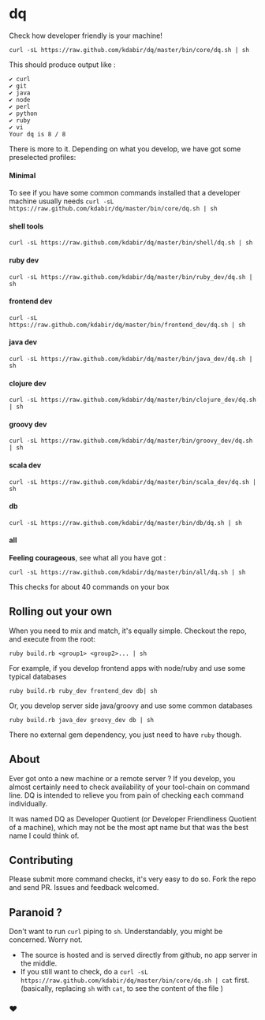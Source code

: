 # dq

Check how developer friendly is your machine!

`curl -sL https://raw.github.com/kdabir/dq/master/bin/core/dq.sh | sh`

This should produce output like :

```
✔ curl
✔ git
✔ java
✔ node
✔ perl
✔ python
✔ ruby
✔ vi
Your dq is 8 / 8
```

There is more to it. Depending on what you develop, we have got some preselected profiles:

#### Minimal
To see if you have some common commands installed that a developer machine usually needs
`curl -sL https://raw.github.com/kdabir/dq/master/bin/core/dq.sh | sh`

#### shell tools
`curl -sL https://raw.github.com/kdabir/dq/master/bin/shell/dq.sh | sh`

#### ruby dev
`curl -sL https://raw.github.com/kdabir/dq/master/bin/ruby_dev/dq.sh | sh`

#### frontend dev
`curl -sL https://raw.github.com/kdabir/dq/master/bin/frontend_dev/dq.sh | sh`

#### java dev
`curl -sL https://raw.github.com/kdabir/dq/master/bin/java_dev/dq.sh | sh`

#### clojure dev
`curl -sL https://raw.github.com/kdabir/dq/master/bin/clojure_dev/dq.sh | sh`

#### groovy dev
`curl -sL https://raw.github.com/kdabir/dq/master/bin/groovy_dev/dq.sh | sh`

#### scala dev
`curl -sL https://raw.github.com/kdabir/dq/master/bin/scala_dev/dq.sh | sh`

#### db
`curl -sL https://raw.github.com/kdabir/dq/master/bin/db/dq.sh | sh`

#### all

**Feeling courageous**, see what all you have got :

`curl -sL https://raw.github.com/kdabir/dq/master/bin/all/dq.sh | sh`

This checks for about 40 commands on your box

## Rolling out your own

When you need to mix and match, it's equally simple. Checkout the repo, and execute from the root:

`ruby build.rb <group1> <group2>... | sh`

For example, if you develop frontend apps with node/ruby and use some typical databases

`ruby build.rb ruby_dev frontend_dev db| sh`

Or, you develop server side java/groovy and use some common databases

`ruby build.rb java_dev groovy_dev db | sh`

There no external gem dependency, you just need to have `ruby` though.

## About

Ever got onto a new machine or a remote server ? If you develop, you almost certainly need to check availability of your
tool-chain on command line. DQ is intended to relieve you from pain of checking each command individually.

It was named DQ as Developer Quotient (or Developer Friendliness Quotient of a machine), which may not be the most
apt name but that was the best name I could think of.

## Contributing

Please submit more command checks, it's very easy to do so. Fork the repo and send PR.
Issues and feedback welcomed.

## Paranoid ?

Don't want to run `curl` piping to `sh`. Understandably, you might be concerned. Worry not.
- The source is hosted and is served directly from github, no app server in the middle.
- If you still want to check, do a  `curl -sL https://raw.github.com/kdabir/dq/master/bin/core/dq.sh | cat`  first.
    (basically, replacing `sh` with `cat`, to see the content of the file )

### ♥
